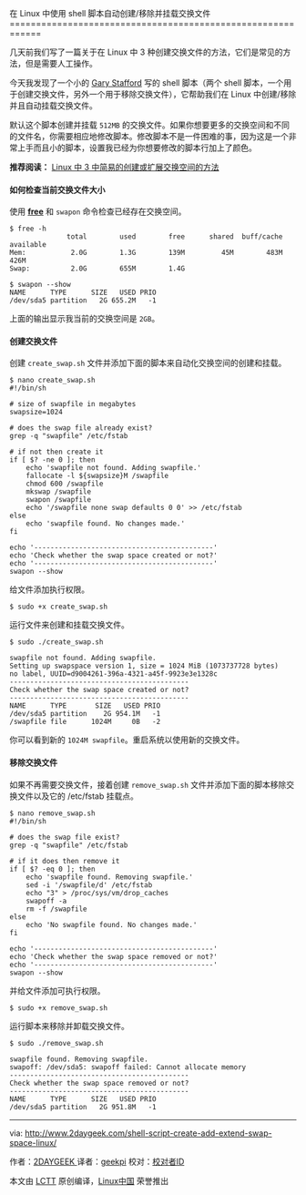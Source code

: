 在 Linux 中使用 shell 脚本自动创建/移除并挂载交换文件
============================================================ 


几天前我们写了一篇关于在 Linux 中 3 种创建交换文件的方法，它们是常见的方法，但是需要人工操作。

今天我发现了一个小的 [Gary Stafford][3] 写的 shell 脚本（两个 shell 脚本，一个用于创建交换文件，另外一个用于移除交换文件），它帮助我们在 Linux 中创建/移除并且自动挂载交换文件。

默认这个脚本创建并挂载 `512MB` 的交换文件。如果你想要更多的交换空间和不同的文件名，你需要相应地修改脚本。修改脚本不是一件困难的事，因为这是一个非常上手而且小的脚本，设置我已经为你想要修改的脚本行加上了颜色。

**推荐阅读：** [Linux 中 3 中简易的创建或扩展交换空间的方法][4]

#### 如何检查当前交换文件大小

使用 **[free][1]** 和 `swapon` 命令检查已经存在交换空间。

```
$ free -h
              total        used        free      shared  buff/cache   available
Mem:           2.0G        1.3G        139M         45M        483M        426M
Swap:          2.0G        655M        1.4G

$ swapon --show
NAME      TYPE      SIZE   USED PRIO
/dev/sda5 partition   2G 655.2M   -1
```

上面的输出显示我当前的交换空间是 `2GB`。

#### 创建交换文件

创建 `create_swap.sh` 文件并添加下面的脚本来自动化交换空间的创建和挂载。

```
$ nano create_swap.sh
#!/bin/sh

# size of swapfile in megabytes
swapsize=1024

# does the swap file already exist?
grep -q "swapfile" /etc/fstab

# if not then create it
if [ $? -ne 0 ]; then
	echo 'swapfile not found. Adding swapfile.'
	fallocate -l ${swapsize}M /swapfile
	chmod 600 /swapfile
	mkswap /swapfile
	swapon /swapfile
	echo '/swapfile none swap defaults 0 0' >> /etc/fstab
else
	echo 'swapfile found. No changes made.'
fi

echo '--------------------------------------------'
echo 'Check whether the swap space created or not?'
echo '--------------------------------------------'
swapon --show
```

给文件添加执行权限。

```
$ sudo +x create_swap.sh
```

运行文件来创建和挂载交换文件。

```
$ sudo ./create_swap.sh

swapfile not found. Adding swapfile.
Setting up swapspace version 1, size = 1024 MiB (1073737728 bytes)
no label, UUID=d9004261-396a-4321-a45f-9923e3e1328c
--------------------------------------------
Check whether the swap space created or not?
--------------------------------------------
NAME      TYPE       SIZE   USED PRIO
/dev/sda5 partition    2G 954.1M   -1
/swapfile file      1024M     0B   -2
```

你可以看到新的 `1024M swapfile`。重启系统以使用新的交换文件。

#### 移除交换文件

如果不再需要交换文件，接着创建 `remove_swap.sh` 文件并添加下面的脚本移除交换文件以及它的 /etc/fstab 挂载点。

```
$ nano remove_swap.sh
#!/bin/sh

# does the swap file exist?
grep -q "swapfile" /etc/fstab

# if it does then remove it
if [ $? -eq 0 ]; then
	echo 'swapfile found. Removing swapfile.'
	sed -i '/swapfile/d' /etc/fstab
	echo "3" > /proc/sys/vm/drop_caches
	swapoff -a
	rm -f /swapfile
else
	echo 'No swapfile found. No changes made.'
fi

echo '--------------------------------------------'
echo 'Check whether the swap space removed or not?'
echo '--------------------------------------------'
swapon --show
```

并给文件添加可执行权限。

```
$ sudo +x remove_swap.sh
```

运行脚本来移除并卸载交换文件。

```
$ sudo ./remove_swap.sh

swapfile found. Removing swapfile.
swapoff: /dev/sda5: swapoff failed: Cannot allocate memory
--------------------------------------------
Check whether the swap space removed or not?
--------------------------------------------
NAME      TYPE      SIZE   USED PRIO
/dev/sda5 partition   2G 951.8M   -1
```

<nav class="pagination group" style="display: block; margin: 0px 0px 15px; padding: 0px; border: 0px; font-style: inherit; font-variant: inherit; font-weight: inherit; font-stretch: inherit; font-size: inherit; line-height: inherit; font-family: inherit; vertical-align: baseline; zoom: 1;"></nav>

--------------------------------------------------------------------------------

via: http://www.2daygeek.com/shell-script-create-add-extend-swap-space-linux/

作者：[2DAYGEEK ][a]
译者：[geekpi](https://github.com/geekpi)
校对：[校对者ID](https://github.com/校对者ID)

本文由 [LCTT](https://github.com/LCTT/TranslateProject) 原创编译，[Linux中国](https://linux.cn/) 荣誉推出

[a]:http://www.2daygeek.com/author/2daygeek/
[1]:http://www.2daygeek.com/free-command-to-check-memory-usage-statistics-in-linux/
[2]:http://www.2daygeek.com/author/2daygeek/
[3]:https://programmaticponderings.com/2013/12/19/scripting-linux-swap-space/
[4]:http://www.2daygeek.com/add-extend-increase-swap-space-memory-file-partition-linux/
